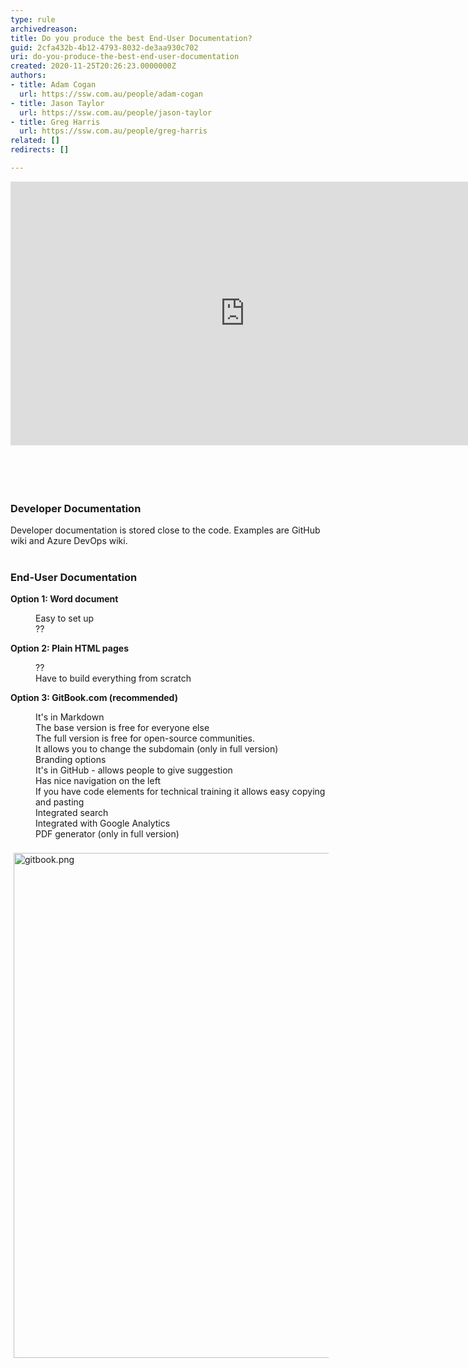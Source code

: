 ```yaml
---
type: rule
archivedreason: 
title: Do you produce the best End-User Documentation?
guid: 2cfa432b-4b12-4793-8032-de3aa930c702
uri: do-you-produce-the-best-end-user-documentation
created: 2020-11-25T20:26:23.0000000Z
authors:
- title: Adam Cogan
  url: https://ssw.com.au/people/adam-cogan
- title: Jason Taylor
  url: https://ssw.com.au/people/jason-taylor
- title: Greg Harris
  url: https://ssw.com.au/people/greg-harris
related: []
redirects: []

---
```



<div class="ms-rtestate-read ms-rte-embedcode ms-rte-embedil ms-rtestate-notify"><iframe width="750" height="422" src="https&#58;//www.youtube.com/embed/yfbKXqRAgOA" frameborder="0"></iframe>&#160;</div>​​​<br>
<br><excerpt class='endintro'></excerpt><br>
<h3 class="ssw15-rteElement-H3">​Developer Documentation​​<br></h3><p>Developer documentation is stored close to the code. Examples are GitHub wiki and Azure DevOps wiki.<br><br></p><h3 class="ssw15-rteElement-H3">End-User Documentation​​<br></h3><p><b>Option 1&#58; Word document</b><br></p><dd class="ssw15-rteElement-FigureGood">​Easy to set up​​​<br></dd><dd class="ssw15-rteElement-FigureBad">​??<br></dd><p><b>Option 2&#58; Plain HTML pages</b></p><dd class="ssw15-rteElement-FigureGood">​??<br></dd><dd class="ssw15-rteElement-FigureBad">Have to build everything from scratch<br></dd><p><b>Option 3&#58; GitBook.com (recommended​)</b></p><p></p><dd class="ssw15-rteElement-FigureGood">It's in Markdown</dd><dd class="ssw15-rteElement-FigureGood">The base version is free for everyone else</dd><dd class="ssw15-rteElement-FigureGood">The full version is&#160;free for open-source communities.&#160;</dd><dd class="ssw15-rteElement-FigureGood">It allows you to change the subdomain (only in full version)</dd><dd class="ssw15-rteElement-FigureGood">Branding options<br></dd><dd class="ssw15-rteElement-FigureGood">It's in GitHub - allows people to give suggestion</dd><dd class="ssw15-rteElement-FigureGood">Has nice navigation on the left</dd><dd class="ssw15-rteElement-FigureGood">If you have code elements for technical training it allows easy copying and pasting</dd><dd class="ssw15-rteElement-FigureGood">Integrated search</dd><dd class="ssw15-rteElement-FigureGood">Integrated with Google Analytics</dd><dd class="ssw15-rteElement-FigureGood">PDF generator (only in full version)</dd><div><br></div><div><img src="/SiteAssets/end-user-documentation/gitbook.png" alt="gitbook.png" style="margin&#58;5px;width&#58;808px;" /><br><br></div><br><p></p>


